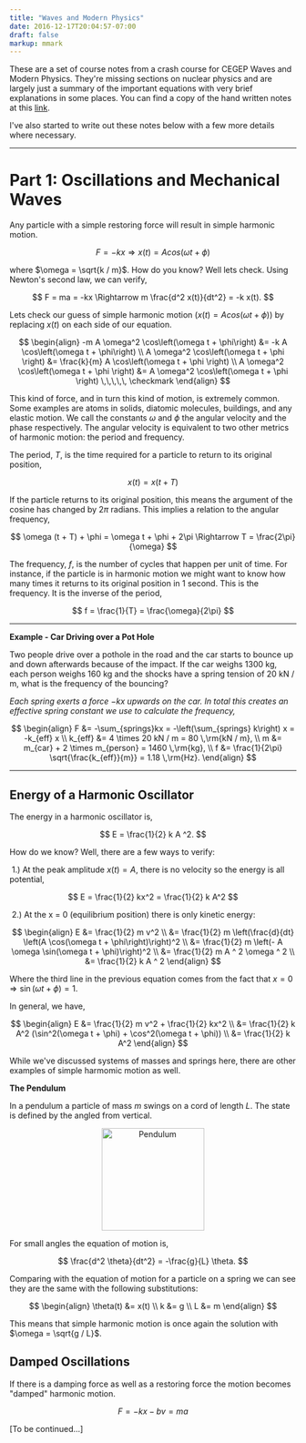 ```yaml
---
title: "Waves and Modern Physics"
date: 2016-12-17T20:04:57-07:00
draft: false
markup: mmark
---
```


These are a set of course notes from a crash course for CEGEP Waves and 
Modern Physics. They're missing sections on nuclear physics and are largely 
just a summary of the important equations with very brief explanations in some
places. You can find a copy of the hand written notes at this 
[link](/documents/WavesandModernPhysicsNotes.pdf). 

I've also started to write out these notes below with a few more details where
necessary.

---

#  Part 1: Oscillations and Mechanical Waves

Any particle with a simple restoring force will result in simple harmonic 
motion.

$$
F = -kx \Rightarrow x(t) = A cos\left(\omega t + \phi\right)
$$

where $\omega = \sqrt{k / m}$. How do you know? Well lets check. Using Newton's 
second law, we can verify,

$$
F = ma = -kx \Rightarrow m \frac{d^2 x(t)}{dt^2} = -k x(t).
$$

Lets check our guess of simple harmonic motion ($x(t) = Acos(\omega t + \phi)$) 
by replacing $x(t)$ on each side of our equation.

$$
\begin{align}
-m A \omega^2 \cos\left(\omega t + \phi\right) &= -k A \cos\left(\omega t + \phi\right) \\
A \omega^2 \cos\left(\omega t + \phi \right) &= \frac{k}{m} A \cos\left(\omega t + \phi \right) \\
A \omega^2 \cos\left(\omega t + \phi \right) &= A \omega^2 \cos\left(\omega t + \phi \right) \,\,\,\,\, \checkmark
\end{align}
$$

This kind of force, and in turn this kind of motion, is extremely common. Some 
examples are atoms in solids, diatomic molecules, buildings, and any elastic 
motion. We call the constants $\omega$ and $\phi$ the angular velocity and the 
phase respectively. The angular velocity is equivalent to two other metrics of 
harmonic motion: the period and frequency.

The period, $T$, is the time required for a particle to return to its original 
position,

$$
x(t) = x(t + T)
$$

If the particle returns to its original position, this means the argument of the 
cosine has changed by $2\pi$ radians. This implies a relation to the angular 
frequency,

$$
\omega (t + T) + \phi = \omega t + \phi + 2\pi \Rightarrow T = \frac{2\pi}{\omega}
$$

The frequency, $f$, is the number of cycles that happen per unit of time. For 
instance, if the particle is in harmonic motion we might want to know how many 
times it returns to its original position in 1 second. This is the frequency. 
It is the inverse of the period,

$$
f = \frac{1}{T} = \frac{\omega}{2\pi}
$$

---

**Example - Car Driving over a Pot Hole**

Two people drive over a pothole in the road and the car starts to bounce up and 
down afterwards because of the impact. If the car weighs 1300 kg, each person
 weighs 160 kg and the shocks have a spring tension of 20 kN / m, what is the 
 frequency of the bouncing?

*Each spring exerts a force $-kx$ upwards on the car. In total this creates an 
effective spring constant we use to calculate the frequency,*

$$
\begin{align}
F &= -\sum_{springs}kx = -\left(\sum_{springs} k\right) x = -k_{eff} x \\
k_{eff} &= 4 \times 20 kN / m = 80 \,\rm{kN / m}, \\
m &= m_{car} + 2 \times m_{person} = 1460 \,\rm{kg}, \\
f &= \frac{1}{2\pi} \sqrt{\frac{k_{eff}}{m}} = 1.18 \,\rm{Hz}.
\end{align}
$$

---

## Energy of a Harmonic Oscillator

The energy in a harmonic oscillator is,

$$
E = \frac{1}{2} k A ^2.
$$

How do we know? Well, there are a few ways to verify: 

​	1.)	At the peak amplitude $x(t) = A$, there is no velocity so the energy is all potential,

$$
E = \frac{1}{2} kx^2 = \frac{1}{2} k A^2
$$

​	2.) At the x = 0 (equilibrium position) there is only kinetic energy:

$$
\begin{align}
E &= \frac{1}{2} m v^2 \\
   &= \frac{1}{2} m \left(\frac{d}{dt} \left(A \cos(\omega t + \phi\right)\right)^2 \\
   &= \frac{1}{2} m \left(- A \omega \sin(\omega t + \phi)\right)^2 \\
   &= \frac{1}{2} m A ^ 2 \omega ^ 2 \\
   &= \frac{1}{2} k A ^ 2
\end{align}
$$

Where the third line in the previous equation comes from the fact that 
$x = 0 \Rightarrow \sin(\omega t + \phi) = 1$.

In general, we have,

$$
\begin{align}
E &= \frac{1}{2} m v^2 + \frac{1}{2} kx^2 \\
  &= \frac{1}{2} k A^2 (\sin^2(\omega t + \phi) + \cos^2(\omega t + \phi)) \\
  &= \frac{1}{2} k A^2
\end{align}
$$

While we've discussed systems of masses and springs here, there are other 
examples of simple harmomic motion as well.

**The Pendulum**

In a pendulum a particle of mass $m$ swings on a cord of length $L$. The state is defined by the angled from vertical.

<center>
<img height="180px" alt="Pendulum" src="/img/waves/pendulum.svg"/>
</center>

For small angles the equation of motion is,

$$
\frac{d^2 \theta}{dt^2} = -\frac{g}{L} \theta.
$$

Comparing with the equation of motion for a particle on a spring we can see 
they are the same with the following substitutions:

$$
\begin{align}
\theta(t) &= x(t) \\
k &= g \\
L &= m
\end{align}
$$

This means that simple harmonic motion is once again the solution with 
$\omega = \sqrt{g / L}$.

## Damped Oscillations

If there is a damping force as well as a restoring force the motion becomes
"damped" harmonic motion.

$$
F = -kx - bv = ma
$$

[To be continued...]